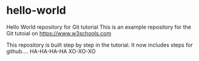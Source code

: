 # hello-world
Hello World repository for Git tutorial
This is an example repository for the Git tutoial on https://www.w3schools.com

This repository is built step by step in the tutorial.
It now includes steps for github....
HA-HA-HA-HA
XO-XO-XO

